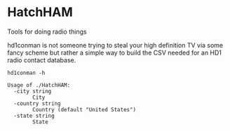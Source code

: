 # HatchHAM
Tools for doing radio things


hd1conman is not someone trying to steal your high definition TV via some fancy scheme but rather a simple way to build the CSV needed for an HD1 radio contact database. 

`hd1conman -h  `
```
Usage of ./HatchHAM:
  -city string
        City
  -country string
        Country (default "United States")
  -state string
        State
```